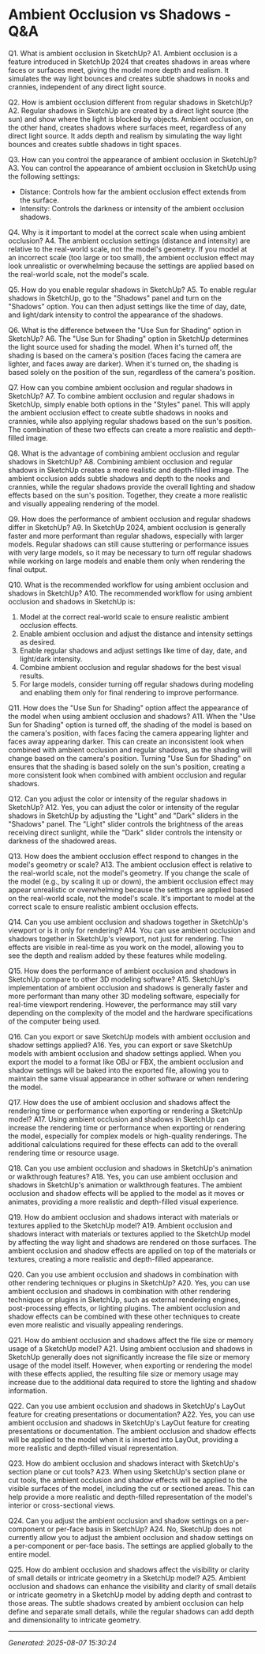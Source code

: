# Ambient Occlusion vs Shadows - Q&A

Q1. What is ambient occlusion in SketchUp?
A1. Ambient occlusion is a feature introduced in SketchUp 2024 that creates shadows in areas where faces or surfaces meet, giving the model more depth and realism. It simulates the way light bounces and creates subtle shadows in nooks and crannies, independent of any direct light source.

Q2. How is ambient occlusion different from regular shadows in SketchUp?
A2. Regular shadows in SketchUp are created by a direct light source (the sun) and show where the light is blocked by objects. Ambient occlusion, on the other hand, creates shadows where surfaces meet, regardless of any direct light source. It adds depth and realism by simulating the way light bounces and creates subtle shadows in tight spaces.

Q3. How can you control the appearance of ambient occlusion in SketchUp?
A3. You can control the appearance of ambient occlusion in SketchUp using the following settings:
- Distance: Controls how far the ambient occlusion effect extends from the surface.
- Intensity: Controls the darkness or intensity of the ambient occlusion shadows.

Q4. Why is it important to model at the correct scale when using ambient occlusion?
A4. The ambient occlusion settings (distance and intensity) are relative to the real-world scale, not the model's geometry. If you model at an incorrect scale (too large or too small), the ambient occlusion effect may look unrealistic or overwhelming because the settings are applied based on the real-world scale, not the model's scale.

Q5. How do you enable regular shadows in SketchUp?
A5. To enable regular shadows in SketchUp, go to the "Shadows" panel and turn on the "Shadows" option. You can then adjust settings like the time of day, date, and light/dark intensity to control the appearance of the shadows.

Q6. What is the difference between the "Use Sun for Shading" option in SketchUp?
A6. The "Use Sun for Shading" option in SketchUp determines the light source used for shading the model. When it's turned off, the shading is based on the camera's position (faces facing the camera are lighter, and faces away are darker). When it's turned on, the shading is based solely on the position of the sun, regardless of the camera's position.

Q7. How can you combine ambient occlusion and regular shadows in SketchUp?
A7. To combine ambient occlusion and regular shadows in SketchUp, simply enable both options in the "Styles" panel. This will apply the ambient occlusion effect to create subtle shadows in nooks and crannies, while also applying regular shadows based on the sun's position. The combination of these two effects can create a more realistic and depth-filled image.

Q8. What is the advantage of combining ambient occlusion and regular shadows in SketchUp?
A8. Combining ambient occlusion and regular shadows in SketchUp creates a more realistic and depth-filled image. The ambient occlusion adds subtle shadows and depth to the nooks and crannies, while the regular shadows provide the overall lighting and shadow effects based on the sun's position. Together, they create a more realistic and visually appealing rendering of the model.

Q9. How does the performance of ambient occlusion and regular shadows differ in SketchUp?
A9. In SketchUp 2024, ambient occlusion is generally faster and more performant than regular shadows, especially with larger models. Regular shadows can still cause stuttering or performance issues with very large models, so it may be necessary to turn off regular shadows while working on large models and enable them only when rendering the final output.

Q10. What is the recommended workflow for using ambient occlusion and shadows in SketchUp?
A10. The recommended workflow for using ambient occlusion and shadows in SketchUp is:
1. Model at the correct real-world scale to ensure realistic ambient occlusion effects.
2. Enable ambient occlusion and adjust the distance and intensity settings as desired.
3. Enable regular shadows and adjust settings like time of day, date, and light/dark intensity.
4. Combine ambient occlusion and regular shadows for the best visual results.
5. For large models, consider turning off regular shadows during modeling and enabling them only for final rendering to improve performance.

Q11. How does the "Use Sun for Shading" option affect the appearance of the model when using ambient occlusion and shadows?
A11. When the "Use Sun for Shading" option is turned off, the shading of the model is based on the camera's position, with faces facing the camera appearing lighter and faces away appearing darker. This can create an inconsistent look when combined with ambient occlusion and regular shadows, as the shading will change based on the camera's position. Turning "Use Sun for Shading" on ensures that the shading is based solely on the sun's position, creating a more consistent look when combined with ambient occlusion and regular shadows.

Q12. Can you adjust the color or intensity of the regular shadows in SketchUp?
A12. Yes, you can adjust the color or intensity of the regular shadows in SketchUp by adjusting the "Light" and "Dark" sliders in the "Shadows" panel. The "Light" slider controls the brightness of the areas receiving direct sunlight, while the "Dark" slider controls the intensity or darkness of the shadowed areas.

Q13. How does the ambient occlusion effect respond to changes in the model's geometry or scale?
A13. The ambient occlusion effect is relative to the real-world scale, not the model's geometry. If you change the scale of the model (e.g., by scaling it up or down), the ambient occlusion effect may appear unrealistic or overwhelming because the settings are applied based on the real-world scale, not the model's scale. It's important to model at the correct scale to ensure realistic ambient occlusion effects.

Q14. Can you use ambient occlusion and shadows together in SketchUp's viewport or is it only for rendering?
A14. You can use ambient occlusion and shadows together in SketchUp's viewport, not just for rendering. The effects are visible in real-time as you work on the model, allowing you to see the depth and realism added by these features while modeling.

Q15. How does the performance of ambient occlusion and shadows in SketchUp compare to other 3D modeling software?
A15. SketchUp's implementation of ambient occlusion and shadows is generally faster and more performant than many other 3D modeling software, especially for real-time viewport rendering. However, the performance may still vary depending on the complexity of the model and the hardware specifications of the computer being used.

Q16. Can you export or save SketchUp models with ambient occlusion and shadow settings applied?
A16. Yes, you can export or save SketchUp models with ambient occlusion and shadow settings applied. When you export the model to a format like OBJ or FBX, the ambient occlusion and shadow settings will be baked into the exported file, allowing you to maintain the same visual appearance in other software or when rendering the model.

Q17. How does the use of ambient occlusion and shadows affect the rendering time or performance when exporting or rendering a SketchUp model?
A17. Using ambient occlusion and shadows in SketchUp can increase the rendering time or performance when exporting or rendering the model, especially for complex models or high-quality renderings. The additional calculations required for these effects can add to the overall rendering time or resource usage.

Q18. Can you use ambient occlusion and shadows in SketchUp's animation or walkthrough features?
A18. Yes, you can use ambient occlusion and shadows in SketchUp's animation or walkthrough features. The ambient occlusion and shadow effects will be applied to the model as it moves or animates, providing a more realistic and depth-filled visual experience.

Q19. How do ambient occlusion and shadows interact with materials or textures applied to the SketchUp model?
A19. Ambient occlusion and shadows interact with materials or textures applied to the SketchUp model by affecting the way light and shadows are rendered on those surfaces. The ambient occlusion and shadow effects are applied on top of the materials or textures, creating a more realistic and depth-filled appearance.

Q20. Can you use ambient occlusion and shadows in combination with other rendering techniques or plugins in SketchUp?
A20. Yes, you can use ambient occlusion and shadows in combination with other rendering techniques or plugins in SketchUp, such as external rendering engines, post-processing effects, or lighting plugins. The ambient occlusion and shadow effects can be combined with these other techniques to create even more realistic and visually appealing renderings.

Q21. How do ambient occlusion and shadows affect the file size or memory usage of a SketchUp model?
A21. Using ambient occlusion and shadows in SketchUp generally does not significantly increase the file size or memory usage of the model itself. However, when exporting or rendering the model with these effects applied, the resulting file size or memory usage may increase due to the additional data required to store the lighting and shadow information.

Q22. Can you use ambient occlusion and shadows in SketchUp's LayOut feature for creating presentations or documentation?
A22. Yes, you can use ambient occlusion and shadows in SketchUp's LayOut feature for creating presentations or documentation. The ambient occlusion and shadow effects will be applied to the model when it is inserted into LayOut, providing a more realistic and depth-filled visual representation.

Q23. How do ambient occlusion and shadows interact with SketchUp's section plane or cut tools?
A23. When using SketchUp's section plane or cut tools, the ambient occlusion and shadow effects will be applied to the visible surfaces of the model, including the cut or sectioned areas. This can help provide a more realistic and depth-filled representation of the model's interior or cross-sectional views.

Q24. Can you adjust the ambient occlusion and shadow settings on a per-component or per-face basis in SketchUp?
A24. No, SketchUp does not currently allow you to adjust the ambient occlusion and shadow settings on a per-component or per-face basis. The settings are applied globally to the entire model.

Q25. How do ambient occlusion and shadows affect the visibility or clarity of small details or intricate geometry in a SketchUp model?
A25. Ambient occlusion and shadows can enhance the visibility and clarity of small details or intricate geometry in a SketchUp model by adding depth and contrast to those areas. The subtle shadows created by ambient occlusion can help define and separate small details, while the regular shadows can add depth and dimensionality to intricate geometry.

---
*Generated: 2025-08-07 15:30:24*
